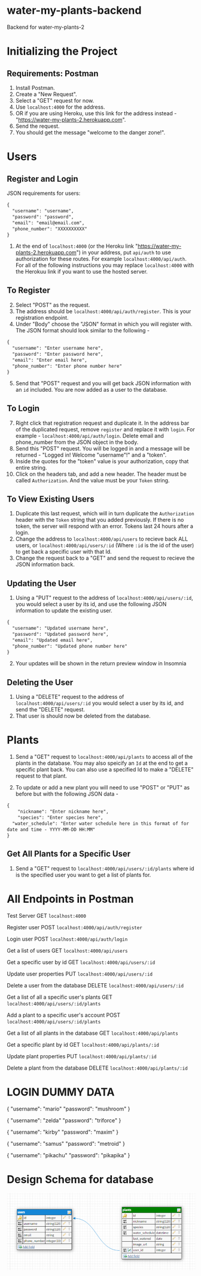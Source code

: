 # water-my-plants-backend
Backend for water-my-plants-2

# Initializing the Project
## Requirements: Postman

1) Install Postman.
2) Create a "New Request".
3) Select a "GET" request for now.
4) Use `localhost:4000` for the address.
5) OR if you are using Heroku, use this link for the address instead - "https://water-my-plants-2.herokuapp.com".
6) Send the request.
7) You should get the message "welcome to the danger zone!".

# Users
## Register and Login

JSON requirements for users:
```
{
  "username": "username",
  "password": "password",
  "email": "email@email.com",
  "phone_number": "XXXXXXXXXX"
}
```

1) At the end of `localhost:4000` (or the Heroku link "https://water-my-plants-2.herokuapp.com") in your address, put `api/auth` to use authorization for these routes. For example `localhost:4000/api/auth`.
For all of the following instructions you may replace `localhost:4000` with the Herokuu link if you want to use the hosted server.

## To Register

2) Select "POST" as the request.
3) The address should be `localhost:4000/api/auth/register`. This is your registration endpoint.
4) Under "Body" choose the "JSON" format in which you will register with. The JSON format should look similar to the following -
```
{
  "username": "Enter username here",
  "password": "Enter password here",
  "email": "Enter email here",
  "phone_number": "Enter phone number here"
}
```
5) Send that "POST" request and you will get back JSON information with an `id` included. You are now added as a user to the database.

## To Login

7) Right click that registration request and duplicate it. In the address bar of the duplicated request, remove `register` and replace it with `login`. For example - `localhost:4000/api/auth/login`. Delete email and phone_number from the JSON object in the body.
8) Send this "POST" request. You will be logged in and a message will be returned - "Logged in! Welcome "username"!" and a "token".
9) Inside the quotes for the "token" value is your authorization, copy that entire string.
10) Click on the headers tab, and add a new header. The header must be called
`Authorization`. And the value must be your `Token` string.

## To View Existing Users

1) Duplicate this last request, which will in turn duplicate the `Authorization` header with the `Token` string that you added previously. If there is no token, the server will respond with an error. Tokens last 24 hours after a login.
2) Change the address to `localhost:4000/api/users` to recieve back ALL users, or `localhost:4000/api/users/:id` (Where `:id` is the id of the user) to get back a specific user with that Id.
3) Change the request back to a "GET" and send the request to recieve the JSON information back. 

## Updating the User

1) Using a "PUT" request to the address of `localhost:4000/api/users/:id`, you would select a user by its id, and use the following JSON information to update the existing user.
```
{
  "username": "Updated username here",
  "password": "Updated password here",
  "email": "Updated email here",
  "phone_number": "Updated phone number here"
}
```
2) Your updates will be shown in the return preview window in Insomnia

## Deleting the User

1) Using a "DELETE" request to the address of `localhost:4000/api/users/:id` you would select a user by its id, and send the "DELETE" request. 
2) That user is should now be deleted from the database.

# Plants

1) Send a "GET" request to `localhost:4000/api/plants` to access all of the plants in the database. You may also speicify an `Id` at the end to get a specific plant back. You can also use a specified Id to make a "DELETE" request to that plant.

2) To update or add a new plant you will need to use "POST" or "PUT" as before but with the following JSON data -
```
{
	"nickname": "Enter nickname here",
	"species": "Enter species here",
  "water_schedule": "Enter water schedule here in this format of for date and time - YYYY-MM-DD HH:MM"
}
```

## Get All Plants for a Specific User

1) Send a "GET" request to `localhost:4000/api/users/:id/plants` where id is the specified user you want to get a list of plants for.

# All Endpoints in Postman

Test Server
GET `localhost:4000`

Register user
POST `localhost:4000/api/auth/register`

Login user
POST `localhost:4000/api/auth/login`

Get a list of users
GET `localhost:4000/api/users`

Get a specific user by id
GET `localhost:4000/api/users/:id`

Update user properties
PUT `localhost:4000/api/users/:id`

Delete a user from the database
DELETE `localhost:4000/api/users/:id`

Get a list of all a specific user's plants
GET `localhost:4000/api/users/:id/plants`

Add a plant to a specific user's account
POST `localhost:4000/api/users/:id/plants`

Get a list of all plants in the database
GET `localhost:4000/api/plants`

Get a specific plant by id
GET `localhost:4000/api/plants/:id`

Update plant properties
PUT `localhost:4000/api/plants/:id`

Delete a plant from the database
DELETE `localhost:4000/api/plants/:id`

# LOGIN DUMMY DATA

{
  "username": "mario"
  "password": "mushroom"
}

{
  "username": "zelda"
  "password": "triforce"
}

{
  "username": "kirby"
  "password": "maxim"
}

{
  "username": "samus"
  "password": "metroid"
}

{
  "username": "pikachu"
  "password": "pikapika"
}

# Design Schema for database

![Screenshot](table-schema.PNG)
